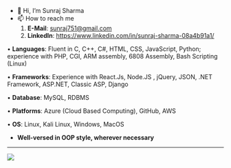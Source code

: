 - 👋 Hi, I’m Sunraj Sharma
- 📫 How to reach me 
  1. **E-Mail**: sunraj751@gmail.com 
  2. **LinkedIn**: https://www.linkedin.com/in/sunraj-sharma-08a4b91a1/

• **Languages**: Fluent in C, C++, C#, HTML, CSS, JavaScript, Python; experience with PHP, CGI, ARM assembly, 6808 Assembly, Bash Scripting (Linux)

• **Frameworks**: Experience with React.Js, Node.JS , jQuery, JSON, .NET Framework, ASP.NET, Classic ASP, Django

• **Database**: MySQL, RDBMS

• **Platforms**: Azure (Cloud Based Computing), GitHub, AWS

• **OS**: Linux, Kali Linux, Windows, MacOS
* **Well-versed in OOP style, wherever necessary**
<hr>

<img align="center" src="https://github-readme-stats.vercel.app/api?username=bburton0334&show_icons=true&count_private=true&theme=dark">

